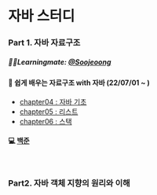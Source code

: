# 자바 스터디

### Part 1. 자바 자료구조

##### 🏃‍♀️Learningmate: [@Soojeoong](https://github.com/Soojeoong)

#### 📘 쉽게 배우는 자료구조 with 자바 (22/07/01 ~ )
* [chapter04 : 자바 기초](./book/part1/chapter04.md)
* [chapter05 : 리스트](./book/part1/chapter05.md)
* [chapter06 : 스택](./book/part1/chapter06.md)

#### 💻 [백준](https://github.com/HeoJiye/Beakjoon)

<br>

### Part2. 자바 객체 지향의 원리와 이해

<br>
